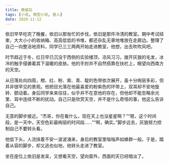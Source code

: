 ```yaml
---
title: 晚餐后
tags: [小说, 微型小说, 兽人]
date: 2020-11-12
---
```


依旧早早吃完了晚餐，依旧以那匆忙的步伐，依旧是那件冷清的教室。期中考试结束，大大小小的收纳箱、高高低低的书堆，都还杂乱无章地堆放在走廊边。整理了自己一向整洁地资料，同学已三三两两开始走进教室，他想，出去吹吹风吧。

<!-- more -->

时节趋近于冬，红日早已沉没于西侧的实验楼顶，凉风习习，拨开灰狼的毛发，冰冷的触手侵袭着其下温暖的皮肤。他的手肘并不自然搭靠在扶栏上，眼望向西南方的天空。

从日落处向四周，橙、红、粉、紫、青、靛的色带依次展开，虽十分绚丽多彩，但并非很罕见的景观。他把目光落在他最喜爱的粉紫色的环带上，双耳却不安地旋转、颤动着。身后同学来来往往，似乎并不在意他的存在，但他却不能忽略余光里、耳中连续不断的扰动。自己只是欣赏天空，并不是什么奇怪的事，他这么告诉自己。

无意的脚步接近。“杰哥，你在看什么，现在天上也没星星啊？”“嗯，这个时间段，是一天中，天空色彩最绚丽的时间段……”“啊，确实。”脚步远去，灰狼努力控制自己不要转头看。

他低下头，人流挟着不安一波波涌来，身后的教室里嗡嗡声如蜂群一般。于是，踏着从容的脚步，却又逃也似地，他转头走进了教室。

坐在座位上依旧是发呆，又想看天空，望向窗外，西面的天已经暗淡了。
